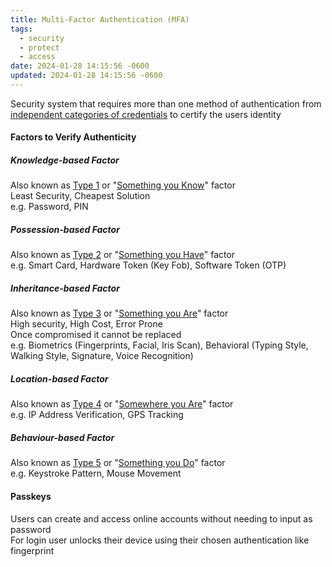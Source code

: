 ```yaml
---
title: Multi-Factor Authentication (MFA)
tags:
  - security
  - protect
  - access
date: 2024-01-28 14:15:56 -0600
updated: 2024-01-28 14:15:56 -0600
---
```


Security system that requires more than one method of authentication from <u>independent categories of credentials</u> to certify the users identity

#### Factors to Verify Authenticity

##### Knowledge-based Factor
Also known as <u>Type 1</u> or "<u>Something you Know</u>" factor  
Least Security, Cheapest Solution  
e.g. Password, PIN  

##### Possession-based Factor
Also known as <u>Type 2</u> or "<u>Something you Have</u>" factor  
e.g. Smart Card, Hardware Token (Key Fob), Software Token (OTP)

##### Inheritance-based Factor
Also known as <u>Type 3</u> or "<u>Something you Are</u>" factor  
High security, High Cost, Error Prone  
Once compromised it cannot be replaced  
e.g. Biometrics (Fingerprints, Facial, Iris Scan), Behavioral (Typing Style, Walking Style, Signature, Voice Recognition)

##### Location-based Factor
Also known as <u>Type 4</u> or "<u>Somewhere you Are</u>" factor  
e.g. IP Address Verification, GPS Tracking

##### Behaviour-based Factor
Also known as <u>Type 5</u> or "<u>Something you Do</u>" factor  
e.g. Keystroke Pattern, Mouse Movement

#### Passkeys
Users can create and access online accounts without needing to input as password  
For login user unlocks their device using their chosen authentication like fingerprint 
